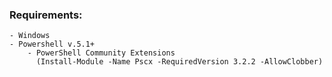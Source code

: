 
### Requirements:
    - Windows
    - Powershell v.5.1+
        - PowerShell Community Extensions
          (Install-Module -Name Pscx -RequiredVersion 3.2.2 -AllowClobber)
        